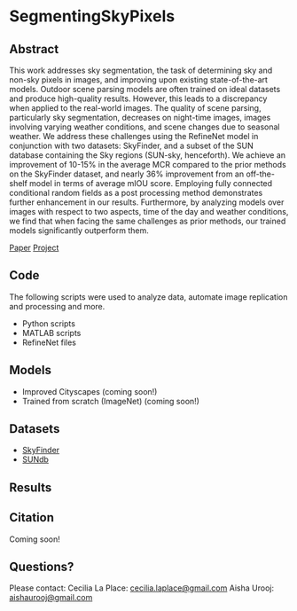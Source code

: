 # SegmentingSkyPixels

## Abstract
This work addresses sky segmentation, the task of determining sky and non-sky pixels in images, and improving upon existing state-of-the-art models. Outdoor scene parsing models are often trained on ideal datasets and produce high-quality results. However, this leads to a discrepancy when applied to the real-world images. The quality of scene parsing, particularly sky segmentation, decreases on night-time images, images involving varying weather conditions, and scene changes due to seasonal weather. We address these challenges using the RefineNet model in conjunction with two datasets: SkyFinder, and a subset of the SUN database containing the Sky regions (SUN-sky, henceforth). We achieve an improvement of 10-15\% in the average MCR compared to the prior methods on the SkyFinder dataset, and nearly 36\% improvement from an off-the-shelf model in terms of average mIOU score. Employing fully connected conditional random fields as a post processing method demonstrates further enhancement in our results. Furthermore, by analyzing models over images with respect to two aspects, time of the day and weather conditions, we find that when facing the same challenges as prior methods, our trained models significantly outperform them.

[Paper](https://arxiv.org/abs/1712.09161)
[Project](https://github.com/HalcyonAura/Segementing-Sky-Pixels-in-Images/)

## Code
The following scripts were used to analyze data, automate image replication and processing and more.
* Python scripts
* MATLAB scripts
* RefineNet files

## Models
* Improved Cityscapes (coming soon!)
* Trained from scratch (ImageNet) (coming soon!)

## Datasets
* [SkyFinder]()
* [SUNdb]()

## Results

## Citation
Coming soon!

## Questions?
Please contact:
Cecilia La Place: cecilia.laplace@gmail.com
Aisha Urooj: aishaurooj@gmail.com
